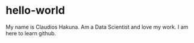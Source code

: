 # hello-world
My name is Claudios Hakuna.
Am a Data Scientist and love my work.
I am here to learn github.
